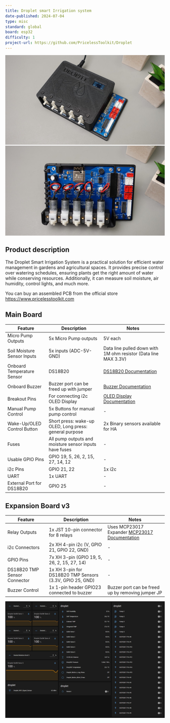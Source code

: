 ```yaml
---
title: Droplet smart Irrigation system
date-published: 2024-07-04
type: misc
standard: global
board: esp32
difficulty: 1
project-url: https://github.com/PricelessToolkit/Droplet
---
```


![Product image](./droplet.jpg "Droplet with 3D Case")
![Product image](./droplet2.jpg "Droplet without cover")

## Product description

The Droplet Smart Irrigation System is a practical solution for efficient water management in gardens and agricultural spaces. It provides precise control over watering schedules, ensuring plants get the right amount of water while conserving resources. Additionally, it can measure soil moisture, air humidity, control lights, and much more.

You can buy an assembled PCB from the official store https://www.pricelesstoolkit.com

## Main Board

| Feature                           | Description                                                       | Notes                                                                                 |
|-----------------------------------|-------------------------------------------------------------------|---------------------------------------------------------------------------------------|
| Micro Pump Outputs                | 5x Micro Pump outputs                                             | 5V each                                                                               |
| Soil Moisture Sensor Inputs       | 5x inputs (ADC-5V-GND)                                            | Data line pulled down with 1M ohm resistor (Data line MAX 3.3V)                       |
| Onboard Temperature Sensor        | DS18B20                                                           | [DS18B20 Documentation](https://esphome.io/components/sensor/dallas.html)             |
| Onboard Buzzer                    | Buzzer port can be freed up with jumper                           | [Buzzer Documentation](https://esphome.io/components/rtttl.html?highlight=buzzer)     |
| Breakout Pins                     | For connecting i2c OLED Display                                   | [OLED Display Documentation](https://esphome.io/components/display/ssd1306.html?highlight=display) |
| Manual Pump Control               | 5x Buttons for manual pump control                                | -                                                                                     |
| Wake-Up/OLED Control Button       | Short press: wake-up OLED, Long press: general purpose            | 2x Binary sensors available for HA                                                    |
| Fuses                             | All pump outputs and moisture sensor inputs have fuses            | -                                                                                     |
| Usable GPIO Pins                  | GPIO 19, 5, 26, 2, 15, 27, 14, 12                                 | -                                                                                     |
| i2c Pins                          | GPIO 21, 22                                                       | 1x i2c                                                                                |
| UART                              | 1x UART                                                           | -                                                                                     |
| External Port for DS18B20         | GPIO 25                                                           | -                                                                                     |

## Expansion Board v3

| Feature                           | Description                                                       | Notes                                                                                 |
|-----------------------------------|-------------------------------------------------------------------|---------------------------------------------------------------------------------------|
| Relay Outputs                     | 1x JST 10-pin connector for 8 relays                              | Uses MCP23017 Expander [MCP23017 Documentation](https://esphome.io/components/mcp230xx.html) |
| i2c Connectors                    | 2x XH 4-pin i2c (V, GPIO 21, GPIO 22, GND)                        | -                                                                                     |
| GPIO Pins                         | 7x XH 3-pin (GPIO 19, 5, 26, 2, 15, 27, 14)                       | -                                                                                     |
| DS18B20 TMP Sensor Connector      | 1x XH 3-pin for DS18B20 TMP Sensors (3.3V, GPIO 25, GND)          | -                                                                                     |
| Buzzer Control                    | 1x 1-pin header GPIO23 connected to buzzer                        | Buzzer port can be freed up by removing jumper JP                                     |

![home assistant entities](./ha.jpg "Ha entities")
